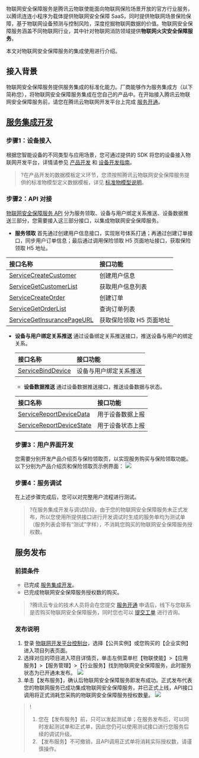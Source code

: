 
物联网安全保障服务是腾讯云物联使能面向物联网保险场景开放的官方行业服务，以腾讯连连小程序为载体提供物联网安全保障 SaaS，同时提供物联网场景保险保障，基于物联网设备预测与控制风险，深度挖掘物联网数据的价值。物联网安全保障服务涵盖不同物联网行业，其中针对物联网消防领域提供**物联网火灾安全保障服务**。

本文对物联网安全保障服务的集成使用进行介绍。

## 接入背景

物联网安全保障服务提供服务集成的标准化能力。厂商能够作为服务集成方（以下简称您），将物联网安全保障服务集成在您自己的产品中。在开始接入腾讯云物联网安全保障服务前，请您在腾讯云物联网开发平台上完成 [服务开通](https://cloud.tencent.com/document/product/1081/56622#.E6.9C.8D.E5.8A.A1.E5.BC.80.E9.80.9A)。

## [服务集成开发](id:fw) 

### 步骤1：设备接入

根据您智能设备的不同类型与应用场景，您可通过提供的 SDK 将您的设备接入物联网开发平台，详情请参见 [产品开发](https://cloud.tencent.com/document/product/1081/34738) 和 [设备开发指南](https://cloud.tencent.com/document/product/1081/48329)。

>?在产品开发的数据模板定义环节，您须按照腾讯云物联网安全保障服务提供的标准物模型定义数据模板，详见 [标准物模型说明](https://cloud.tencent.com/document/product/1081/56625)。
>

### 步骤2：API 对接

[物联网安全保障服务 API](https://cloud.tencent.com/document/product/1081/56655) 分为服务领取、设备与用户绑定关系推送、设备数据推送三部分，您需要接入这三部分接口，以集成物联网安全保障服务。

- **服务领取**
  首先通过创建用户信息接口，实现账号体系打通；再通过创建订单接口，同步用户订单信息；最后通过调用保险领取 H5 页面地址接口，获取保险领取 H5 地址。
<table>
<thead>
<tr>
<th align="left">接口名称</th>
<th align="left">接口功能</th>
</tr>
</thead>
<tbody><tr>
<td align="left"><a href="https://cloud.tencent.com/document/product/1081/56660">ServiceCreateCustomer</a></td>
<td align="left">创建用户信息</td>
</tr>
<tr>
<td align="left"><a href="https://cloud.tencent.com/document/product/1081/56661">ServiceGetCustomerList</a></td>
<td align="left">获取用户信息列表</td>
</tr>
<tr>
<td align="left"><a href="https://cloud.tencent.com/document/product/1081/56662">ServiceCreateOrder</a></td>
<td align="left">创建订单</td>
</tr>
<tr>
<td align="left"><a href="https://cloud.tencent.com/document/product/1081/56663">ServiceGetOrderList</a></td>
<td align="left">查询订单列表</td>
</tr>
<tr>
<td align="left"><a href="https://cloud.tencent.com/document/product/1081/56664">ServiceGetInsurancePageURL</a></td>
<td align="left">获取保险领取 H5 页面地址</td>
</tr>
</tbody></table>

- **设备与用户绑定关系推送**
  通过设备绑定关系推送接口，推送设备与用户的绑定关系。
	<table>
<thead>
<tr>
<th align="left">接口名称</th>
<th align="left">接口功能</th>
</tr>
</thead>
<tbody><tr>
<td align="left"><a href="https://cloud.tencent.com/document/product/1081/56658">ServiceBindDevice</a></td>
<td align="left">设备与用户绑定关系推送</td>
</tr>
</tbody></table>


- **设备数据推送**
  通过设备数据推送接口，推送设备数据与状态。
<table>
<thead>
<tr>
<th align="left">接口名称</th>
<th align="left">接口功能</th>
</tr>
</thead>
<tbody><tr>
<td align="left"><a href="https://cloud.tencent.com/document/product/1081/56665">ServiceReportDeviceData</a></td>
<td align="left">用于设备数据上报</td>
</tr>
<tr>
<td align="left"><a href="https://cloud.tencent.com/document/product/1081/56666">ServiceReportDeviceState</a></td>
<td align="left">用于设备状态上报</td>
</tr>
</tbody></table>


### 步骤3：用户界面开发

您需要分别开发产品介绍页与保险领取页，以实现服务购买与保险领取功能。以下分别为产品介绍页和保险领取页示例界面：
![](https://main.qcloudimg.com/raw/0736c61bb3150c378281776492f98b6b.png)



### 步骤4：服务调试

在上述步骤完成后，您可以对完整用户流程进行测试。

>?在服务集成开发与调试阶段，由于您的物联网安全保障服务未正式发布，所以您使用所提供接口进行开发调试时生成的服务单均为测试单（服务列表会带有“测试”字样），不消耗您购买的物联网安全保障服务授权数。
>

## 服务发布

### 前提条件

- 已完成 [服务集成开发](#fw)。
- 已完成物联网安全保障服务授权数的购买。
>?腾讯云专业的技术人员将会在您提交 [服务开通](https://cloud.tencent.com/document/product/1081/56622#.E6.9C.8D.E5.8A.A1.E5.BC.80.E9.80.9A) 申请后，线下与您联系是否购买物联网安全保障服务，同时您也可以 [提交工单](https://console.cloud.tencent.com/workorder/category) 进行咨询。

### 发布说明

1. 登录 [物联网开发平台控制台](https://console.cloud.tencent.com/iotexplorer)，选择【公共实例】或您购买的【企业实例】进入项目列表页面。
2. 选择对应的项目进入项目详情页，单击左侧菜单栏【物联使能】>【应用服务】>【服务管理】>【行业服务】找到物联网安全保障服务，此时服务状态为已开通未发布。
![](https://main.qcloudimg.com/raw/d68ac3b640d4842468950a6a2f60a785.png)
3. 单击【发布服务】，确认后物联网安全保障服务即发布成功。正式发布代表您的物联网服务已成功集成物联网安全保障服务，并已正式上线，API接口调用将正式消耗您采购的物联网安全保障服务授权数量。
![](https://main.qcloudimg.com/raw/5e90ea6fdb2e32d9efaaa00f3bdc69a9.png)

>!
>1. 您在【发布服务】前，只可以发起测试单；在服务发布后，可以同时发起测试单和正式单，因此您仍可以使用测试接口进行您服务后续的调试升级。
>2. 【发布服务】不可撤销，且API调用正式单将消耗实际授权数，请谨慎操作。


